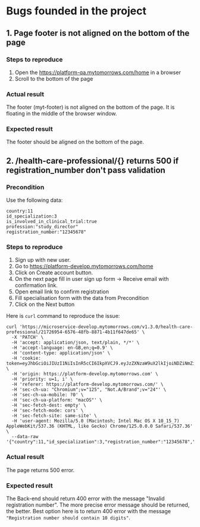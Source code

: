 # Bugs founded in the project

## 1. Page footer is not aligned on the bottom of the page
### Steps to reproduce
1. Open the https://platform-qa.mytomorrows.com/home in a browser
2. Scroll to the bottom of the page
### Actual result
The footer (myt-footer) is not aligned on the bottom of the page. It is floating in the middle of the browser window.
### Expected result
The footer should be aligned on the bottom of the page.

## 2. /health-care-professional/{} returns 500 if registration_number don't pass validation
### Precondition
Use the following data:  
   ```
   country:11
   id_specialization:3
   is_involved_in_clinical_trial:true
   profession:"study_director"
   registration_number:"12345678"
   ```
### Steps to reproduce
1. Sign up with new user.
2. Go to https://platform-develop.mytomorrows.com/home
3. Click on Create account button.
4. On the next page fill in user sign up form -> Receive email with confirmation link.
5. Open email link to confirm registration
6. Fill specialisation form with the data from Precondition
7. Click on the Next button

Here is `curl` command to reproduce the issue:
```
curl 'https://microservice-develop.mytomorrows.com/v1.3.0/health-care-professional/21726954-6576-48fb-8871-4b11f647de65' \
  -X 'PATCH' \
  -H 'accept: application/json, text/plain, */*' \
  -H 'accept-language: en-GB,en;q=0.9' \
  -H 'content-type: application/json' \
  -H 'cookie: token=eyJhbGciOiJIUzI1NiIsInR5cCI6IkpXVCJ9.eyJzZXNzaW9uX2lkIjoiNDZiNmZiNTAtMTdjMS00YmFkLWFlYmEtZjk5MzFiNTc5Yjk2IiwidXNlcl9pZCI6MjUwNywidW5pcXVlX2lkIjoiMjE3MjY5NTQtNjU3Ni00OGZiLTg4NzEtNGIxMWY2NDdkZTY1IiwicG9ydGFsIjoiSENQIn0.FNzT99lH7S79vmQiB3pDldLJw8YiFBawoSxQCqTR2Pk' \
  -H 'origin: https://platform-develop.mytomorrows.com' \
  -H 'priority: u=1, i' \
  -H 'referer: https://platform-develop.mytomorrows.com/' \
  -H 'sec-ch-ua: "Chromium";v="125", "Not.A/Brand";v="24"' \
  -H 'sec-ch-ua-mobile: ?0' \
  -H 'sec-ch-ua-platform: "macOS"' \
  -H 'sec-fetch-dest: empty' \
  -H 'sec-fetch-mode: cors' \
  -H 'sec-fetch-site: same-site' \
  -H 'user-agent: Mozilla/5.0 (Macintosh; Intel Mac OS X 10_15_7) AppleWebKit/537.36 (KHTML, like Gecko) Chrome/125.0.0.0 Safari/537.36' \
  --data-raw '{"country":11,"id_specialization":3,"registration_number":"12345678","profession":"study_director","is_involved_in_clinical_trial":true}'
  ```

### Actual result
The page returns 500 error.

### Expected result
The Back-end should return 400 error with the message "Invalid registration number".
The more precise error message should be returned, the better. Best option here is to return 400 error with the message `"Registration number should contain 10 digits"`.
   